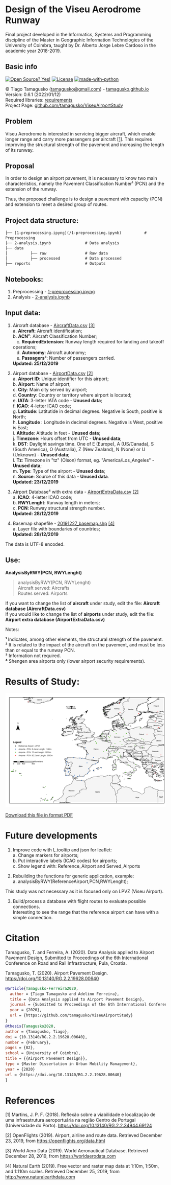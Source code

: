 # Design of the Viseu Aerodrome Runway

Final project developed in the Informatics, Systems and Programming discipline of the Master in Geographic Information Technologies of the University of Coimbra, taught by Dr. Alberto Jorge Lebre Cardoso in the academic year 2018-2019.

## Basic info

[![Open Source? Yes!](https://badgen.net/badge/Open%20Source%20%3F/Yes%21/blue?icon=github)](https://github.com/tamagusko) [![License](https://img.shields.io/badge/License-Apache%202.0-blue.svg)](LICENSE.md) [![made-with-python](https://img.shields.io/badge/Made%20with-Python-1f425f.svg)](https://www.python.org/) 

© Tiago Tamagusko (tamagusko@gmail.com) - [tamagusko.github.io](https://tamagusko.github.io)  
 Version: 0.6.1 (2022/01/12)  
 Required libraries: [requirements](/requirements.txt)  
 Project Page: [github.com/tamagusko/ViseuAirportStudy](https://github.com/tamagusko/ViseuAirportStudy/)  

## Problem

Viseu Aerodrome is interested in servicing bigger aircraft, which enable longer range and carry more passengers per aircraft [[1]](#1). This requires improving the structural strength of the pavement and increasing the length of its runway.

## Proposal

In order to design an airport pavement, it is necessary to know two main characteristics, namely the Pavement Classification Number¹ (PCN) and the extension of the runway.

Thus, the proposed challenge is to design a pavement with capacity (PCN) and extension to meet a desired group of routes.

## Project data structure:

    ├── [1-preprocessing.ipyng](/1-preprocessing.ipynb)          # Preprocessing 
    ├── 2-analysis.ipynb               # Data analysis
    ├── data                  
    │          ├── raw                 # Raw data
    │          ├── processed           # Data processed
    ├── reports                        # Outputs

## Notebooks:

1. Preprocessing - [1-preprocessing.ipyng](/1-preprocessing.ipynb)  
2. Analysis - [2-analysis.ipynb](/2-analysis.ipynb)

## Input data:

1. Aircraft database - [AircraftData.csv](/data/processed/AircraftData.csv) [[3]](#3)  
   a. **Aircraft**: Aircraft identification;  
   b. **ACN**²: Aircraft Classification Number;  
      c. **RequiredExtension**: Runway length required for landing and takeoff operations;  
      d. **Autonomy**: Aircraft autonomy;  
      e. **Passagers**³: Number of passengers carried.  
   **Updated: 25/12/2019**  

2. Airport database - [AirportData.csv](/data/processed/AirportData.csv) [[2]](#2)  
   a. **Airport ID**:     Unique identifier for this airport;  
   b. **Airport**: Name of airport;  
   c. **City**:  Main city served by airport;  
   d. **Country**:     Country or territory where airport is located;  
   e. **IATA**:  3-letter IATA code - **Unused data**;  
   f. **ICAO**:  4-letter ICAO code;  
   g. **Latitude**:     Latitutide in decimal degrees. Negative is South, positive is North;  
   h. **Longitude** :    Longitude in decimal degrees. Negative is West, positive is East;  
   i. **Altitude**:     Altitude in feet - **Unused data**;  
   j. **Timezone**:     Hours offset from UTC  - **Unused data**;  
   k. **DST**:     Daylight savings time. One of E (Europe), A (US/Canada), S (South America), O (Australia), Z (New Zealand), N (None) or U (Unknown)  - **Unused data**;  
   l. **Tz**: Timezone in "tz" (Olson) format, eg. "America/Los_Angeles" - **Unused data**;  
   m. **Type**:     Type of the airport - **Unused data**;  
   n. **Source**:     Source of this data - **Unused data**.  
   **Updated: 23/12/2019**  

3. Airport Database⁴ with extra data - [AirportExtraData.csv](/data/processed/AirportExtraData.csv) [[2]](#2)  
   a. **ICAO**:  4-letter ICAO code;  
   b. **RWYLenght**:  Runway length in meters;  
   c. **PCN**:  Runway structural strength number.  
   **Updated: 28/12/2019**  

4. Basemap shapefile - [20191227_basemap.shp](/data/processed/gis/20191227_basemap.shp) [[4]](#4)  
   a. Layer file with boundaries of countries;  
   **Updated: 28/12/2019**  

The data is UTF-8 encoded.

## Use:

**AnalysisByRWY(PCN, RWYLenght)**

> analysisByRWY(PCN, RWYLenght)  
> Aircraft served: Aircrafts  
> Routes served: Airports  

If you want to change the list of **aircraft** under study, edit the file: **Aircraft database (AircraftData.csv)**  
If you would like to change the list of **airports** under study, edit the file: **Airport extra database (AirportExtraData.csv)**

Notes: 

**¹** Indicates, among other elements, the structural strength of the pavement.  
**²** It is related to the impact of the aircraft on the pavement, and must be less than or equal to the runway PCN.  
**³** Information not required.  
**⁴** Shengen area airports only (lower airport security requirements).

# Results of Study:

![Results 20191229 by Tamagusko](https://github.com/tamagusko/ViseuAirportStudy/blob/master/reports/20191229Results.png)

[Download this file in format PDF](/reports/20191229Results.pdf)

# Future developments

1. Improve code with L.tooltip and json for leaflet:  
   a. Change markers for airports;  
   b. Put interactive labels (ICAO codes) for airports;  
   c. Show legend with: Reference_Airport and Served_Airports

2. Rebuilding the functions for generic application, example:  
   a. analysisByRWY(ReferenceAirport,PCN,RWYLenght);  

This study was not necessary as it is focused only on LPVZ (Viseu Airport).

3. Build/process a database with flight routes to evaluate possible connections.  
   Interesting to see the range that the reference airport can have with a simple connection.

# Citation

Tamagusko, T. and Ferreira, A. (2020). Data Analysis applied to Airport Pavement Design, Submitted to Proceedings of the 6th International Conference on Road and Rail Infrastructure, Pula, Croatia.

Tamagusko, T. (2020). Airport Pavement Design. https://doi.org/10.13140/RG.2.2.19628.00640

```bibtex
@article{Tamagusko-Ferreira2020,
  author = {Tiago Tamagusko and Adelino Ferreira},
  title = {Data Analysis applied to Airport Pavement Design},
  journal = {Submitted to Proceedings of the 6th International Conference on Road and Rail Infrastructure},
  year = {2020},
  url = {https://github.com/tamagusko/ViseuAirportStudy}
}
@thesis{Tamagusko2020,
author = {Tamagusko, Tiago},
doi = {10.13140/RG.2.2.19628.00640},
number = {February},
pages = {82},
school = {University of Coimbra},
title = {{Airport Pavement Design}},
type = {Master Dissertation in Urban Mobility Management},
year = {2020}
url = {https://doi.org/10.13140/RG.2.2.19628.00640}
}
```

# References

<a id="1">[1]</a> 
Martins, J. P. F. (2018). 
Reflexão sobre a viabilidade e localização de uma infraestrutura aeroportuária na região Centro de Portugal (Universidade do Porto). 
https://doi.org/10.13140/RG.2.2.34944.69124 

<a id="2">[2]</a> 
OpenFlights (2019). 
Airport, airline and route data. 
Retrieved December 23, 2019, from https://openflights.org/data.html 

<a id="3">[3]</a> 
World Aero Data (2019). 
World Aeronautical Database. 
Retrieved December 28, 2019, from https://worldaerodata.com 

<a id="4">[4]</a> 
Natural Earth (2019). 
Free vector and raster map data at 1:10m, 1:50m, and 1:110m scales. 
Retrieved December 25, 2019, from http://www.naturalearthdata.com 
